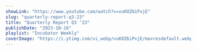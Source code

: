 ```yaml
---
showLink: "https://www.youtube.com/watch?v=vuKOZ6iPxjE"
slug: "quarterly-report-q3-23"
title: "Quarterly Report Q3 ‘23"
publishDate: "2023-10-16"
playlist: "Incubator Weekly"
coverImage: "https://i.ytimg.com/vi_webp/vuKOZ6iPxjE/maxresdefault.webp"
---
```

